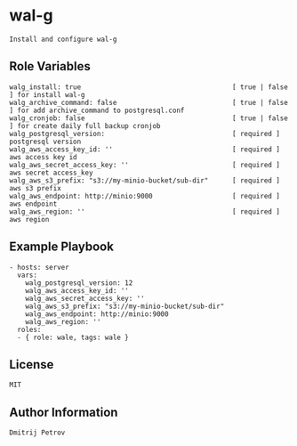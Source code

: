 wal-g
=========

    Install and configure wal-g


Role Variables
--------------

    walg_install: true                                      [ true | false ] for install wal-g
    walg_archive_command: false                             [ true | false ] for add archive_command to postgresql.conf
    walg_cronjob: false                                     [ true | false ] for create daily full backup cronjob
    walg_postgresql_version:                                [ required ] postgresql version
    walg_aws_access_key_id: ''                              [ required ] aws access key id
    walg_aws_secret_access_key: ''                          [ required ] aws secret access_key
    walg_aws_s3_prefix: "s3://my-minio-bucket/sub-dir"      [ required ] aws s3 prefix
    walg_aws_endpoint: http://minio:9000                    [ required ] aws endpoint
    walg_aws_region: ''                                     [ required ] aws region

Example Playbook
----------------

    - hosts: server
      vars:
        walg_postgresql_version: 12
        walg_aws_access_key_id: ''                              
        walg_aws_secret_access_key: ''                          
        walg_aws_s3_prefix: "s3://my-minio-bucket/sub-dir"      
        walg_aws_endpoint: http://minio:9000                    
        walg_aws_region: ''
      roles:
      - { role: wale, tags: wale }

License
-------

    MIT

Author Information
------------------

    Dmitrij Petrov
